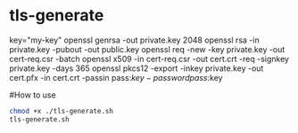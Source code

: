 # tls-generate
key="my-key"
openssl genrsa -out private.key 2048
openssl rsa -in private.key -pubout -out public.key
openssl req -new -key private.key -out cert-req.csr -batch
openssl x509 -in cert-req.csr -out cert.crt -req -signkey private.key -days 365
openssl pkcs12 -export -inkey private.key -out cert.pfx  -in cert.crt -passin pass:$key -password pass:$key

#How to use
```bash
chmod +x ./tls-generate.sh
tls-generate.sh
````
